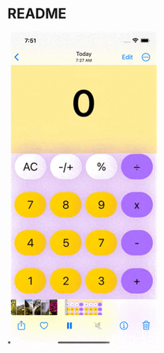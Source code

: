 # README #

<!-- * ![All text](https://github.com/jmohanr/Clculator/blob/main/image.png) -->
*![alt text](https://github.com/jmohanr/Clculator/blob/main/demo.gif)
